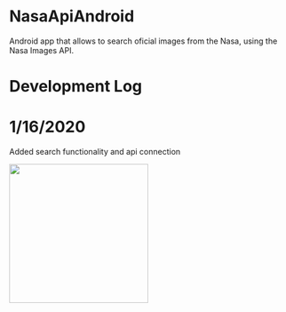 # NasaApiAndroid
Android app that allows to search oficial images from the Nasa, using the Nasa Images API.

# Development Log
# 1/16/2020
Added search functionality and api connection

<image src="images/day1_mainactivity.jpeg" width=250>

